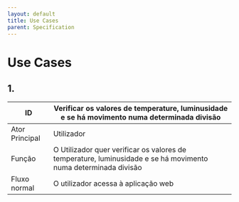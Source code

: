 ```yaml
---
layout: default
title: Use Cases
parent: Specification
---
```


# Use Cases

## 1.
|ID|Verificar os valores de temperature, luminusidade e se há movimento numa determinada divisão|
|---|---|
|Ator Principal|Utilizador|
|Função|O Utilizador quer verificar os valores de temperature, luminusidade e se há movimento numa determinada divisão|
|Fluxo normal| O utilizador acessa à aplicação web |
